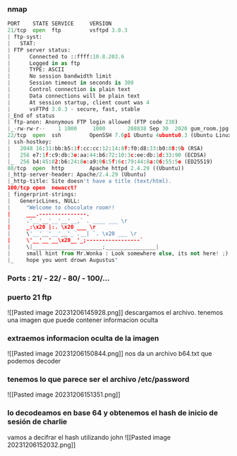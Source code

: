 ### nmap
```python
PORT    STATE SERVICE     VERSION
21/tcp  open  ftp         vsftpd 3.0.3
| ftp-syst: 
|   STAT: 
| FTP server status:
|      Connected to ::ffff:10.8.203.6
|      Logged in as ftp
|      TYPE: ASCII
|      No session bandwidth limit
|      Session timeout in seconds is 300
|      Control connection is plain text
|      Data connections will be plain text
|      At session startup, client count was 4
|      vsFTPd 3.0.3 - secure, fast, stable
|_End of status
| ftp-anon: Anonymous FTP login allowed (FTP code 230)
|_-rw-rw-r--    1 1000     1000       208838 Sep 30  2020 gum_room.jpg
22/tcp  open  ssh         OpenSSH 7.6p1 Ubuntu 4ubuntu0.3 (Ubuntu Linux; protocol 2.0)
| ssh-hostkey: 
|   2048 16:31:bb:b5:1f:cc:cc:12:14:8f:f0:d8:33:b0:08:9b (RSA)
|   256 e7:1f:c9:db:3e:aa:44:b6:72:10:3c:ee:db:1d:33:90 (ECDSA)
|_  256 b4:45:02:b6:24:8e:a9:06:5f:6c:79:44:8a:06:55:5e (ED25519)
80/tcp  open  http        Apache httpd 2.4.29 ((Ubuntu))
|_http-server-header: Apache/2.4.29 (Ubuntu)
|_http-title: Site doesn't have a title (text/html).
100/tcp open  newacct?
| fingerprint-strings: 
|   GenericLines, NULL: 
|     "Welcome to chocolate room!! 
|     ___.---------------.
|     .'__'__'__'__'__,` . ____ ___ \r
|     _:\x20 |:. \x20 ___ \r
|     \'__'__'__'__'_`.__| `. \x20 ___ \r
|     \'__'__'__\x20__'_;-----------------`
|     \|______________________;________________|
|     small hint from Mr.Wonka : Look somewhere else, its not here! ;) 
|_    hope you wont drown Augustus"
```

### Ports : 21/ - 22/  - 80/ - 100/...

### puerto 21 ftp
![[Pasted image 20231206145928.png]]
descargamos el archivo. tenemos una imagen que puede contener informacion oculta
### extraemos informacion oculta de la imagen
![[Pasted image 20231206150844.png]]
nos da un archivo b64.txt que podemos decoder
### tenemos lo que parece ser el archivo /etc/password
![[Pasted image 20231206151351.png]]
### lo decodeamos en base 64 y obtenemos el hash de inicio de sesión de charlie
vamos a decifrar el hash utilizando john
![[Pasted image 20231206152032.png]]

